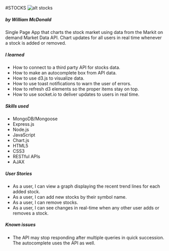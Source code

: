 #STOCKS
![alt stocks](assets/stocks.png)
##### by William McDonald

Single Page App that charts the stock market using data from the Markit on demand Market Data API. Chart updates for all users in real time whenever a stock is added or removed.

##### I learned

 - How to connect to a third party API for stocks data.
 - How to make an autocomplete box from API data.
 - How to use d3.js to visualize data.
 - How to use toast notifications to warn the user of errors.
 - How to refresh d3 elements so the proper items stay on top.
 - How to use socket.io to deliver updates to users in real time.

##### Skills used
 - MongoDB/Mongoose
 - Express.js
 - Node.js
 - JavaScript
 - Chart.js
 - HTML5
 - CSS3
 - RESTful APIs
 - AJAX

##### User Stories
 - As a user, I can view a graph displaying the recent trend lines for each added stock.
 - As a user, I can add new stocks by their symbol name.
 - As a user, I can remove stocks.
 - As a user, I can see changes in real-time when any other user adds or removes a stock.

##### Known issues
 - The API may stop responding after multiple queries in quick succession. The autocomplete uses the API as well.
